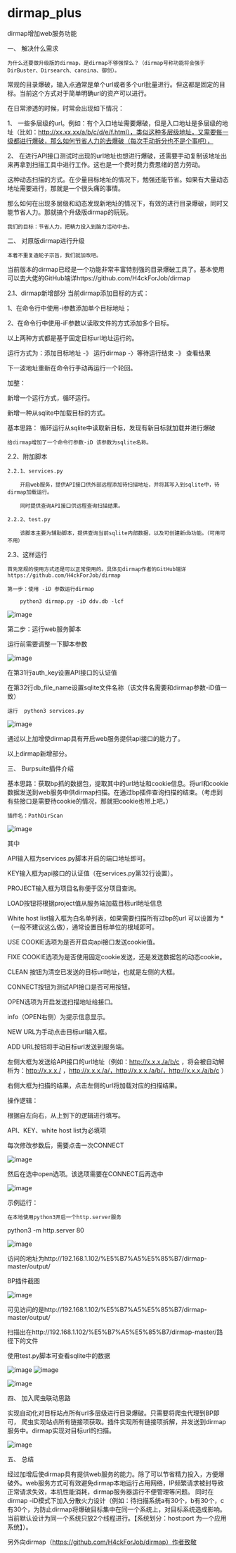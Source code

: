 # dirmap_plus
dirmap增加web服务功能


一、	解决什么需求

    为什么还要做升级版的dirmap，是dirmap不够强悍么？（dirmap号称功能将会强于DirBuster、Dirsearch、cansina、御剑）。

常规的目录爆破，输入点通常是单个url或者多个url批量进行。但这都是固定的目标。当前这个方式对于简单明确url的资产可以进行。

在日常渗透的时候，时常会出现如下情况：

1、	一些多层级的url。例如：有个入口地址需要爆破，但是入口地址是多层级的地址（比如：http://xx.xx.xx/a/b/c/d/e/f.html），类似这种多层级地址，又需要每一级都进行爆破，那么如何节省人力的去爆破（每次手动拆分也不是个事吧），

2、	在进行API接口测试时出现的url地址也想进行爆破，还需要手动复制该地址出来再拿到扫描工具中进行工作。这也是一个费时费力费思绪的苦力劳动。

这种动态扫描的方式。在少量目标地址的情况下，勉强还能节省。如果有大量动态地址需要进行，那就是一个很头痛的事情。

那么如何在出现多层级和动态发现新地址的情况下，有效的进行目录爆破，同时又能节省人力。那就搞个升级版dirmap的玩玩。

	我们的目标：节省人力，把精力投入到脑力活动中去。

二、	对原版dirmap进行升级

    本着不重复造轮子宗旨，我们就加改吧。
当前版本的dirmap已经是一个功能非常丰富特别强的目录爆破工具了。基本使用可以去大佬的GitHub端详https://github.com/H4ckForJob/dirmap

2.1、dirmap新增部分
	当前dirmap添加目标的方式：
	
1、在命令行中使用-i参数添加单个目标地址；

2、在命令行中使用-iF参数以读取文件的方式添加多个目标。

以上两种方式都是基于固定目标url地址运行的。

运行方式为：添加目标地址 -》 运行dirmap -〉等待运行结束 -》 查看结果

下一波地址重新在命令行手动再运行一个轮回。

加整：

新增一个运行方式，循环运行。

新增一种从sqlite中加载目标的方式。

基本思路：
	循环运行从sqlite中读取新目标，发现有新目标就加载并进行爆破
	
	给dirmap增加了一个命令行参数-iD 该参数为sqlite名称。

2.2、附加脚本

	2.2.1、services.py
	
		开启web服务，提供API接口供外部远程添加待扫描地址，并将其写入到sqlite中，待dirmap加载运行。
		
		同时提供查询API接口供远程查询扫描结果。
		
	2.2.2、test.py
	
		该脚本主要为辅助脚本，提供查询当前sqlite内部数据，以及可创建新db功能。（可用可不用）
		

2.3、这样运行

	首先常规的使用方式还是可以正常使用的。具体见dirmap作者的GitHub端详https://github.com/H4ckForJob/dirmap
	
	第一步：使用 -iD 参数运行dirmap
	
		python3 dirmap.py -iD ddv.db -lcf
		
![image](img/1.png)

第二步：运行web服务脚本

运行前需要调整一下脚本参数

![image](img/2.png)

在第31行auth_key设置API接口的认证值

在第32行db_file_name设置sqlite文件名称（该文件名需要和dirmap参数-iD值一致）

	运行	python3 services.py
	
![image](img/3.png)

通过以上加增使dirmap具有开启web服务提供api接口的能力了。

以上dirmap新增部分。

三、	Burpsuite插件介绍

基本思路：获取bp抓的数据包，提取其中的url地址和cookie信息。将url和cookie数据发送到web服务中供dirmap扫描。在通过bp插件查询扫描的结束。（考虑到有些接口是需要待cookie的情况，那就把cookie也带上吧。）
	
	插件名：PathDirScan
	
![image](img/4.png)

其中

API输入框为services.py脚本开启的端口地址即可。

KEY输入框为api接口的认证值（在services.py第32行设置）。

PROJECT输入框为项目名称便于区分项目查询。

LOAD按钮将根据project值从服务端加载目标url地址信息

White host list输入框为白名单列表，如果需要扫描所有过bp的url 可以设置为 * （一般不建议这么做），通常设置目标单位的根域即可。

USE COOKIE选项为是否开启向api接口发送cookie值。

FIXE COOKIE选项为是否使用固定cookie发送，还是发送数据包的动态cookie。

CLEAN 按钮为清空已发送的目标url地址，也就是左侧的大框。

CONNECT按钮为测试API接口是否可用按钮。

OPEN选项为开启发送扫描地址给接口。

info（OPEN右侧）为提示信息显示。

NEW URL为手动点击目标url输入框。

ADD URL按钮将手动目标url发送到服务端。

左侧大框为发送给API接口的url地址（例如：http://x.x.x./a/b/c ，将会被自动解析为：http://x.x.x./ ，http://x.x.x./a/，http://x.x.x./a/b/，http://x.x.x./a/b/c ）

右侧大框为扫描的结果，点击左侧的url将加载对应的扫描结果。

操作逻辑：

根据自左向右，从上到下的逻辑进行填写。

API、KEY、white host list为必填项

每次修改参数后，需要点击一次CONNECT

![image](img/5.png)

然后在选中open选项。该选项需要在CONNECT后再选中

![image](img/6.png)

示例运行：

	在本地使用python3开启一个http.server服务
	
python3 -m http.server 80

![image](img/7.png)

访问的地址为http://192.168.1.102/%E5%B7%A5%E5%85%B7/dirmap-master/output/

BP插件截图

![image](img/8.png)

可见访问的是http://192.168.1.102/%E5%B7%A5%E5%85%B7/dirmap-master/output/

扫描出在http://192.168.1.102/%E5%B7%A5%E5%85%B7/dirmap-master/路径下的文件

使用test.py脚本可查看sqlite中的数据

![image](img/9.png)
![image](https://user-images.githubusercontent.com/97394404/148688885-c7153b46-fb3d-4d33-b7b2-27c54ef60f26.png)

![image](https://user-images.githubusercontent.com/97394404/148688867-4b49ad2f-19f6-413c-a6c7-60b2b2ce1401.png)


四、	加入爬虫联动思路

实现自动化对目标站点所有url多层级进行目录爆破。只需要将爬虫代理到BP即可，
爬虫实现站点所有链接项获取。插件实现所有链接项拆解，并发送到dirmap服务中。dirmap实现对目标url的扫描。

![image](img/10.png)


五、	总结

经过加增后使dirmap具有提供web服务的能力。除了可以节省精力投入，方便爆破外。web服务方式可有效避免dirmap本地运行占用网络，IP频繁请求被封导致正常请求失效，本机性能消耗，dirmap服务器运行不便管理等问题。
同时在dirmap -iD模式下加入分散火力设计（例如：待扫描系统a有30个，b有30个，c有30个，为防止dirmap将爆破目标集中在同一个系统上，对目标系统造成影响。当前默认设计为同一个系统只放2个线程进行。【系统划分：host:port 为一个应用系统】）。


另外向dirmap（https://github.com/H4ckForJob/dirmap）作者致敬

